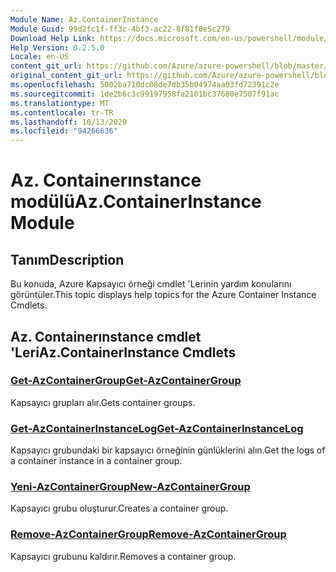 ```yaml
---
Module Name: Az.ContainerInstance
Module Guid: 99d2fc1f-ff3c-4bf3-ac22-8f81f0e5c279
Download Help Link: https://docs.microsoft.com/en-us/powershell/module/az.containerinstance
Help Version: 0.2.5.0
Locale: en-US
content_git_url: https://github.com/Azure/azure-powershell/blob/master/src/ContainerInstance/ContainerInstance/help/Az.ContainerInstance.md
original_content_git_url: https://github.com/Azure/azure-powershell/blob/master/src/ContainerInstance/ContainerInstance/help/Az.ContainerInstance.md
ms.openlocfilehash: 5002ba710dc08de7db35b04974aa03fd72391c2e
ms.sourcegitcommit: 1de2b6c3c99197958fa2101bc37680e7507f91ac
ms.translationtype: MT
ms.contentlocale: tr-TR
ms.lasthandoff: 10/13/2020
ms.locfileid: "94266636"
---
```

# <span data-ttu-id="1ca9a-101">Az. Containerınstance modülü</span><span class="sxs-lookup"><span data-stu-id="1ca9a-101">Az.ContainerInstance Module</span></span>
## <span data-ttu-id="1ca9a-102">Tanım</span><span class="sxs-lookup"><span data-stu-id="1ca9a-102">Description</span></span>
<span data-ttu-id="1ca9a-103">Bu konuda, Azure Kapsayıcı örneği cmdlet 'Lerinin yardım konularını görüntüler.</span><span class="sxs-lookup"><span data-stu-id="1ca9a-103">This topic displays help topics for the Azure Container Instance Cmdlets.</span></span>

## <span data-ttu-id="1ca9a-104">Az. Containerınstance cmdlet 'Leri</span><span class="sxs-lookup"><span data-stu-id="1ca9a-104">Az.ContainerInstance Cmdlets</span></span>
### [<span data-ttu-id="1ca9a-105">Get-AzContainerGroup</span><span class="sxs-lookup"><span data-stu-id="1ca9a-105">Get-AzContainerGroup</span></span>](Get-AzContainerGroup.md)
<span data-ttu-id="1ca9a-106">Kapsayıcı grupları alır.</span><span class="sxs-lookup"><span data-stu-id="1ca9a-106">Gets container groups.</span></span>

### [<span data-ttu-id="1ca9a-107">Get-AzContainerInstanceLog</span><span class="sxs-lookup"><span data-stu-id="1ca9a-107">Get-AzContainerInstanceLog</span></span>](Get-AzContainerInstanceLog.md)
<span data-ttu-id="1ca9a-108">Kapsayıcı grubundaki bir kapsayıcı örneğinin günlüklerini alın.</span><span class="sxs-lookup"><span data-stu-id="1ca9a-108">Get the logs of a container instance in a container group.</span></span>

### [<span data-ttu-id="1ca9a-109">Yeni-AzContainerGroup</span><span class="sxs-lookup"><span data-stu-id="1ca9a-109">New-AzContainerGroup</span></span>](New-AzContainerGroup.md)
<span data-ttu-id="1ca9a-110">Kapsayıcı grubu oluşturur.</span><span class="sxs-lookup"><span data-stu-id="1ca9a-110">Creates a container group.</span></span>

### [<span data-ttu-id="1ca9a-111">Remove-AzContainerGroup</span><span class="sxs-lookup"><span data-stu-id="1ca9a-111">Remove-AzContainerGroup</span></span>](Remove-AzContainerGroup.md)
<span data-ttu-id="1ca9a-112">Kapsayıcı grubunu kaldırır.</span><span class="sxs-lookup"><span data-stu-id="1ca9a-112">Removes a container group.</span></span>

